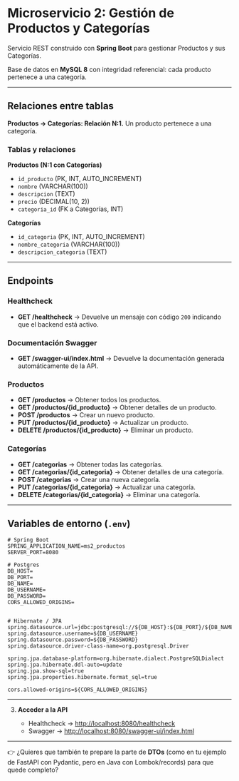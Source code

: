 # Microservicio 2: Gestión de Productos y Categorías

Servicio REST construido con **Spring Boot** para gestionar Productos y sus Categorías.

Base de datos en **MySQL 8** con integridad referencial: cada producto pertenece a una categoría.

---

## Relaciones entre tablas

**Productos → Categorías: Relación N:1.**
Un producto pertenece a una categoría.

### Tablas y relaciones

**Productos (N:1 con Categorías)**

* `id_producto` (PK, INT, AUTO_INCREMENT)
* `nombre` (VARCHAR(100))
* `descripcion` (TEXT)
* `precio` (DECIMAL(10, 2))
* `categoria_id` (FK a Categorías, INT)

**Categorías**

* `id_categoria` (PK, INT, AUTO_INCREMENT)
* `nombre_categoria` (VARCHAR(100))
* `descripcion_categoria` (TEXT)

---

## Endpoints

### Healthcheck

* **GET /healthcheck** → Devuelve un mensaje con código `200` indicando que el backend está activo.

### Documentación Swagger

* **GET /swagger-ui/index.html** → Devuelve la documentación generada automáticamente de la API.

### Productos

* **GET /productos** → Obtener todos los productos.
* **GET /productos/{id_producto}** → Obtener detalles de un producto.
* **POST /productos** → Crear un nuevo producto.
* **PUT /productos/{id_producto}** → Actualizar un producto.
* **DELETE /productos/{id_producto}** → Eliminar un producto.

### Categorías

* **GET /categorias** → Obtener todas las categorías.
* **GET /categorias/{id_categoria}** → Obtener detalles de una categoría.
* **POST /categorias** → Crear una nueva categoría.
* **PUT /categorias/{id_categoria}** → Actualizar una categoría.
* **DELETE /categorias/{id_categoria}** → Eliminar una categoría.

---

## Variables de entorno (`.env`)

```env
# Spring Boot
SPRING_APPLICATION_NAME=ms2_productos
SERVER_PORT=8080

# Postgres
DB_HOST=
DB_PORT=
DB_NAME=
DB_USERNAME=
DB_PASSWORD=
CORS_ALLOWED_ORIGINS=


# Hibernate / JPA
spring.datasource.url=jdbc:postgresql://${DB_HOST}:${DB_PORT}/${DB_NAME}
spring.datasource.username=${DB_USERNAME}
spring.datasource.password=${DB_PASSWORD}
spring.datasource.driver-class-name=org.postgresql.Driver

spring.jpa.database-platform=org.hibernate.dialect.PostgreSQLDialect
spring.jpa.hibernate.ddl-auto=update
spring.jpa.show-sql=true
spring.jpa.properties.hibernate.format_sql=true

cors.allowed-origins=${CORS_ALLOWED_ORIGINS}
```

---

3. **Acceder a la API**

   * Healthcheck → [http://localhost:8080/healthcheck](http://localhost:8080/healthcheck)
   * Swagger → [http://localhost:8080/swagger-ui/index.html](http://localhost:8080/swagger-ui/index.html)

---

👉 ¿Quieres que también te prepare la parte de **DTOs** (como en tu ejemplo de FastAPI con Pydantic, pero en Java con Lombok/records) para que quede completo?
